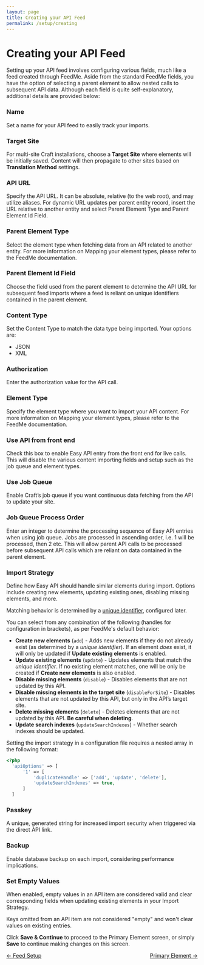 ```yaml
---
layout: page
title: Creating your API Feed
permalink: /setup/creating
---
```

# Creating your API Feed

Setting up your API feed involves configuring various fields, much like a feed created through FeedMe. Aside from the standard FeedMe fields, you have the option of selecting a parent element to allow nested calls to subsequent API data. Although each field is quite self-explanatory, additional details are provided below:

### Name

Set a name for your API feed to easily track your imports.

### Target Site

For multi-site Craft installations, choose a **Target Site** where elements will be initially saved. Content will then propagate to other sites based on **Translation Method** settings.

### API URL

Specify the API URL. It can be absolute, relative (to the web root), and may utilize aliases. For dynamic URL updates per parent entity record, insert the URL relative to another entity and select Parent Element Type and Parent Element Id Field.

### Parent Element Type

Select the element type when fetching data from an API related to another entity. For more information on Mapping your element types, please refer to the FeedMe documentation.

### Parent Element Id Field

Choose the field used from the parent element to determine the API URL for subsequent feed imports where a feed is reliant on unique identifiers contained in the parent element.

### Content Type

Set the Content Type to match the data type being imported. Your options are:

- JSON
- XML

### Authorization

Enter the authorization value for the API call.

### Element Type

Specify the element type where you want to import your API content. For more information on Mapping your element types, please refer to the FeedMe documentation.

### Use API from front end

Check this box to enable Easy API entry from the front end for live calls. This will disable the various content importing fields and setup such as the job queue and element types.

### Use Job Queue

Enable Craft’s job queue if you want continuous data fetching from the API to update your site.

### Job Queue Process Order

Enter an integer to determine the processing sequence of Easy API entries when using job queue. Jobs are processed in ascending order, i.e. 1 will be processed, then 2 etc. This will allow parent API calls to be processed before subsequent API calls which are reliant on data contained in the parent element.

### Import Strategy

Define how Easy API should handle similar elements during import. Options include creating new elements, updating existing ones, disabling missing elements, and more.

<div class="alert alert-primary">
  Matching behavior is determined by a <a href="/setup/mapping#unique-identifiers">unique identifier</a>, configured later.
</div>

You can select from any combination of the following (handles for configuration in brackets), as per FeedMe's default behavior:

- **Create new elements** (`add`) - Adds new elements if they do not already exist (as determined by a _unique identifier_). If an element _does_ exist, it will only be updated if **Update existing elements** is enabled.
- **Update existing elements** (`update`) - Updates elements that match the _unique identifier_. If no existing element matches, one will be only be created if **Create new elements** is also enabled.
- **Disable missing elements** (`disable`) - Disables elements that are not updated by this API.
- **Disable missing elements in the target site** (`disableForSite`) - Disables elements that are not updated by this API, but only in the API’s target site.
- **Delete missing elements** (`delete`) - Deletes elements that are not updated by this API. **Be careful when deleting**.
- **Update search indexes** (`updateSearchIndexes`) - Whether search indexes should be updated.

Setting the import strategy in a configuration file requires a nested array in the following format:
```php
<?php
  'apiOptions' => [
      '1' => [
          'duplicateHandle' => ['add', 'update', 'delete'],
          'updateSearchIndexes' => true,
      ]
  ]
```

### Passkey

A unique, generated string for increased import security when triggered via the direct API link.

### Backup

Enable database backup on each import, considering performance implications.

### Set Empty Values

When enabled, empty values in an API item are considered valid and clear corresponding fields when updating existing elements in your Import Strategy.

Keys omitted from an API item are not considered "empty" and won't clear values on existing entries.

Click **Save & Continue** to proceed to the Primary Element screen, or simply **Save** to continue making changes on this screen.

<div style="display: flex; justify-content: space-between">
<a href="/setup/overview">← Feed Setup</a><a href="/setup/primary-element">Primary Element →</a>
</div>